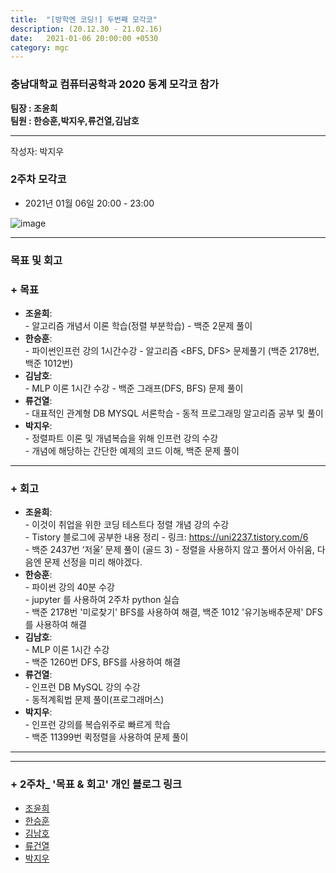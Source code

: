 ```yaml
---
title:  "[방학엔 코딩!] 두번째 모각코"
description: (20.12.30 - 21.02.16)
date:   2021-01-06 20:00:00 +0530
category: mgc
---
```

### 충남대학교 컴퓨터공학과 2020 동계 모각코 참가
**팀장 : 조윤희**  
**팀원 : 한승훈,박지우,류건열,김남호**  

---


작성자: 박지우     
### 2주차 모각코
+ 2021년 01월 06일 20:00 - 23:00  
 
![image](https://user-images.githubusercontent.com/67006945/103776658-1d6bd780-5073-11eb-9a21-7dcf4f7065e4.png) 

---  

### 목표 및 회고  
### + 목표  
  - **조윤희**:   
        - 알고리즘 개념서 이론 학습(정렬 부분학습) 
        - 백준 2문제 풀이
  - **한승훈**:   
        - 파이썬인프런 강의 1시간수강
        - 알고리즘 <BFS, DFS> 문제풀기 (백준 2178번, 백준 1012번)
  - **김남호**:   
        - MLP 이론 1시간 수강
        - 백준 그래프(DFS, BFS) 문제 풀이     
  - **류건열**:   
        - 대표적인  관계형 DB MYSQL 서론학습
        - 동적 프로그래밍 알고리즘 공부 및 풀이
  - **박지우**:   
        - 정렬파트 이론 및 개념복습을 위해 인프런 강의 수강  
        - 개념에 해당하는 간단한 예제의 코드 이해, 백준 문제 풀이  

---  

        
### + 회고  
  - **조윤희**:   
        - 이것이 취업을 위한 코딩 테스트다 정렬 개념 강의 수강  
        - Tistory 블로그에 공부한 내용 정리 - 링크: https://uni2237.tistory.com/6  
        - 백준 2437번 ‘저울’ 문제 풀이 (골드 3) - 정렬을 사용하지 않고 풀어서 아쉬움, 다음엔 문제 선정을 미리 해야겠다.  
  - **한승훈**:   
        - 파이썬 강의 40분 수강  
        - jupyter 를 사용하여 2주차 python 실습  
        - 백준 2178번 '미로찾기' BFS를 사용하여 해결, 백준 1012 '유기농배추문제' DFS를 사용하여 해결    
  - **김남호**:     
        - MLP 이론 1시간 수강  
        - 백준 1260번 DFS, BFS를 사용하여 해결   
  - **류건열**:   
        - 인프런 DB MySQL 강의 수강  
        -  동적계획법 문제 풀이(프로그래머스)  
  - **박지우**:   
        - 인프런 강의를 복습위주로 빠르게 학습  
        - 백준 11399번 퀵정렬을 사용하여 문제 풀이   
       
---        
---  
   
### + 2주차_ '목표 & 회고' 개인 블로그 링크
  - [조윤희](https://uni2237.github.io/mgc/mgc02/)  
  - [한승훈](https://gooriiie.github.io/2020-%EB%8F%99%EA%B3%84-%EB%AA%A8%EA%B0%81%EC%BD%94-2%EC%A3%BC%EC%B0%A8-%EB%AA%A9%ED%91%9C%EC%99%80-%ED%9A%8C%EA%B3%A0/)  
  - [김남호](https://gitnamu.github.io/sample/2021/01/06/2주차.html)
  - [류건열](https://rjsduf0503.github.io/week02)
  - [박지우](https://jwpark6.github.io/WinterWeek2/)  
